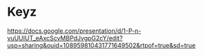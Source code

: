 # Keyz
https://docs.google.com/presentation/d/1-P-n-vuUUIUT_eAxcScvMBPdJvgpG2cY/edit?usp=sharing&ouid=108959810431771649502&rtpof=true&sd=true
